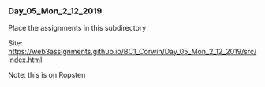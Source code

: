 ### Day_05_Mon_2_12_2019 
Place the assignments in this subdirectory   

Site: https://web3assignments.github.io/BC1_Corwin/Day_05_Mon_2_12_2019/src/index.html

Note: this is on Ropsten
